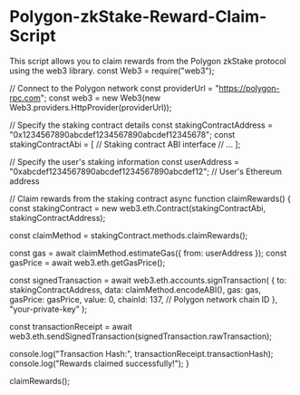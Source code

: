 # Polygon-zkStake-Reward-Claim-Script
This script allows you to claim rewards from the Polygon zkStake protocol using the web3 library.
const Web3 = require("web3");

// Connect to the Polygon network
const providerUrl = "https://polygon-rpc.com";
const web3 = new Web3(new Web3.providers.HttpProvider(providerUrl));

// Specify the staking contract details
const stakingContractAddress = "0x1234567890abcdef1234567890abcdef12345678";
const stakingContractAbi = [
  // Staking contract ABI interface
  // ...
];

// Specify the user's staking information
const userAddress = "0xabcdef1234567890abcdef1234567890abcdef12"; // User's Ethereum address

// Claim rewards from the staking contract
async function claimRewards() {
  const stakingContract = new web3.eth.Contract(stakingContractAbi, stakingContractAddress);

  const claimMethod = stakingContract.methods.claimRewards();

  const gas = await claimMethod.estimateGas({ from: userAddress });
  const gasPrice = await web3.eth.getGasPrice();

  const signedTransaction = await web3.eth.accounts.signTransaction(
    {
      to: stakingContractAddress,
      data: claimMethod.encodeABI(),
      gas: gas,
      gasPrice: gasPrice,
      value: 0,
      chainId: 137, // Polygon network chain ID
    },
    "your-private-key"
  );

  const transactionReceipt = await web3.eth.sendSignedTransaction(signedTransaction.rawTransaction);

  console.log("Transaction Hash:", transactionReceipt.transactionHash);
  console.log("Rewards claimed successfully!");
}

claimRewards();
